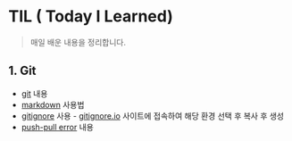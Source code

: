 # TIL ( Today I Learned)

> 매일 배운 내용을 정리합니다.

## 1. Git

* [git](./git/git.md)  내용
* [markdown](./git/markdown.md)  사용법
* [gitignore](./git/gitignore.md)  사용 - [gitignore.io](gitignore.io) 사이트에 접속하여 해당 환경 선택 후 복사 후 생성
* [push-pull error](./git/push-pull_error.md)  내용



